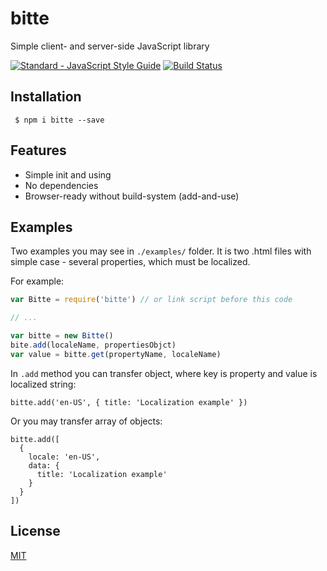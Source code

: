 # bitte

Simple client- and server-side JavaScript library

[![Standard - JavaScript Style Guide](https://img.shields.io/badge/code_style-standard-brightgreen.svg)](http://standardjs.com/)
[![Build Status](https://travis-ci.org/emdc/bitte.svg?branch=master)](https://travis-ci.org/emdc/bitte)

## Installation

` $ npm i bitte --save`

## Features

* Simple init and using
* No dependencies
* Browser-ready without build-system (add-and-use)

## Examples

Two examples you may see in `./examples/` folder. It is two .html files with simple case - several properties, which must be localized.

For example:

```javascript
var Bitte = require('bitte') // or link script before this code

// ...

var bitte = new Bitte()
bite.add(localeName, propertiesObjct)
var value = bitte.get(propertyName, localeName)
```

In `.add` method you can transfer object, where key is property and value is localized string:

`bitte.add('en-US', { title: 'Localization example' })`

Or you may transfer array of objects: 

```
bitte.add([
  {
    locale: 'en-US',
    data: {
      title: 'Localization example'
    }
  }
])
```

## License 

[MIT](https://github.com/emdc/bitte/blob/master/LICENSE)
